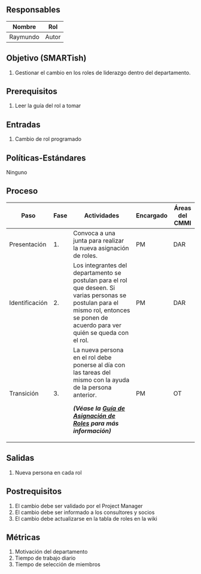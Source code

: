 ## Responsables

Nombre     | Rol
-----------|------------------
Raymundo   | Autor


## Objetivo (SMARTish)
1. Gestionar el cambio en los roles de liderazgo dentro del departamento.

## Prerequisitos
1. Leer la guía del rol a tomar

## Entradas
1. Cambio de rol programado

## Políticas-Estándares
Ninguno

## Proceso
<table>
  <thead>
    <tr>
      <th>Paso</th>
      <th>Fase</th>
      <th>Actividades</th>
      <th>Encargado</th>
      <th>Áreas del CMMI</th>
    </tr>
  </thead>
  <tbody>
    <tr>
      <td>Presentación</td>
      <td>1.</td>
      <td>Convoca a una junta para realizar la nueva asignación de roles.</td>
      <td>PM</td>
      <td>DAR</td>
    </tr>
    <tr>
      <td>Identificación</td>
      <td>2.</td>
      <td>Los integrantes del departamento se postulan para el rol que deseen.      
      Si varias personas se postulan para el mismo rol, entonces se ponen de acuerdo para ver quién se queda con el rol.
       </td>
      <td>PM</td>
      <td>DAR</td>
    </tr>
    <tr>
      <td>Transición</td>
      <td>3.</td>
      <td>La nueva persona en el rol debe ponerse al día con las tareas del mismo con la ayuda de la persona anterior.
      <p><strong><em>
      (Véase la <a href="">Guía de Asignación de Roles</a> para más información)
      </em></strong></p>
      </td>
      <td>PM</td>
      <td>OT</td>
    </tr>
  </tbody>
</table>

## Salidas
1. Nueva persona en cada rol

## Postrequisitos
1. El cambio debe ser validado por el Project Manager
2. El cambio debe ser informado a los consultores y socios
3. El cambio debe actualizarse en la tabla de roles en la wiki

## Métricas
1. Motivación del departamento
2. Tiempo de trabajo diario
3. Tiempo de selección de miembros
